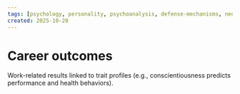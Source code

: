 ```yaml
---
tags: [psychology, personality, psychoanalysis, defense-mechanisms, neo-freudians, social-cognitive, traits, big-five, assessment, mbti]
created: 2025-10-20
---
```

# Career outcomes

Work-related results linked to trait profiles (e.g., conscientiousness predicts performance and health behaviors).
